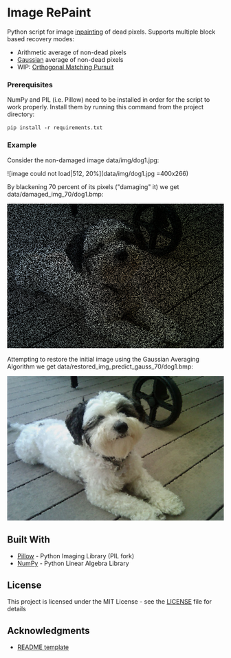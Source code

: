 # Image RePaint

Python script for image [inpainting](https://en.wikipedia.org/wiki/Inpainting) of dead pixels.
Supports multiple block based recovery modes:

* Arithmetic average of non-dead pixels 
* [Gaussian](https://en.wikipedia.org/wiki/Gaussian_blur#Mathematics) average of non-dead pixels
* WIP: [Orthogonal Matching Pursuit](https://en.wikipedia.org/wiki/Matching_pursuit)

### Prerequisites

NumPy and PIL (i.e. Pillow) need to be installed in order for the script to work properly. Install them by running this command from the project directory:

```
pip install -r requirements.txt
```

### Example

Consider the non-damaged image data/img/dog1.jpg:

![image could not load|512, 20%](data/img/dog1.jpg =400x266)

By blackening 70 percent of its pixels ("damaging" it) we get data/damaged_img_70/dog1.bmp:

![image could not load](data/damaged_img_70/dog1.bmp)

Attempting to restore the initial image using the Gaussian Averaging Algorithm we get data/restored_img_predict_gauss_70/dog1.bmp:

![image could not load](data/restored_img_predict_gauss_70/dog1.bmp)

## Built With

* [Pillow](https://python-pillow.org/) - Python Imaging Library (PIL fork)
* [NumPy](http://www.numpy.org/) - Python Linear Algebra Library

## License

This project is licensed under the MIT License - see the [LICENSE](LICENSE) file for details

## Acknowledgments

* [README template](https://gist.github.com/PurpleBooth/109311bb0361f32d87a2)
